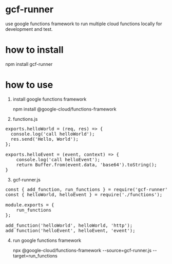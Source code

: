 # gcf-runner

use google functions framework to run multiple cloud functions locally for development and test.

# how to install

npm install gcf-runner

# how to use

1) install google functions framework

   npm install @google-cloud/functions-framework

2) functions.js 
<pre>
exports.helloWorld = (req, res) => {
  console.log('call helloWorld');
  res.send('Hello, World');
};

exports.helloEvent = (event, context) => {
    console.log('call helloEvent');
    return Buffer.from(event.data, 'base64').toString();
}
</pre>

3) gcf-runner.js
<pre>
const { add_function, run_functions } = require('gcf-runner');
const { helloWorld, helloEvent } = require('./functions');

module.exports = {
    run_functions
};

add_function('helloWorld', helloWorld, 'http');
add_function('helloEvent', helloEvent, 'event');
</pre>

4) run google functions framework

   npx @google-cloud/functions-framework --source=gcf-runner.js --target=run_functions